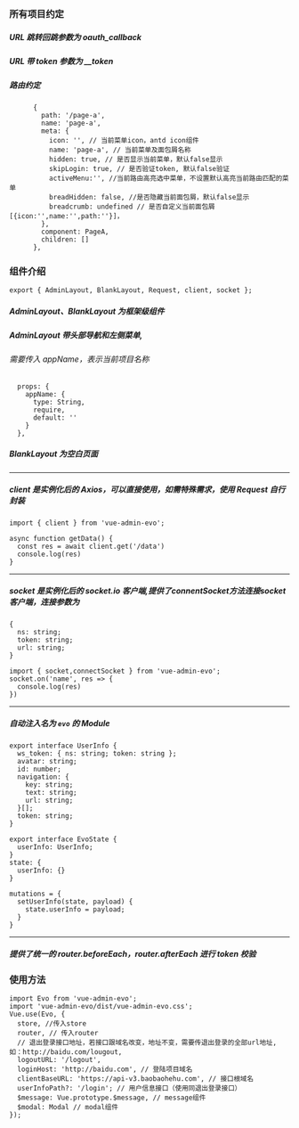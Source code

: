 ### 所有项目约定

##### URL 跳转回跳参数为 oauth_callback

##### URL 带 token 参数为 \_\_token

##### 路由约定

```
      {
        path: '/page-a',
        name: 'page-a',
        meta: {
          icon: '', // 当前菜单icon，antd icon组件
          name: 'page-a', // 当前菜单及面包屑名称
          hidden: true, // 是否显示当前菜单，默认false显示
          skipLogin: true, // 是否验证token, 默认false验证
          activeMenu:'', //当前路由高亮选中菜单，不设置默认高亮当前路由匹配的菜单
          breadHidden: false, //是否隐藏当前面包屑，默认false显示
          breadcrumb: undefined // 是否自定义当前面包屑[{icon:'',name:'',path:''}]，
        },
        component: PageA,
        children: []
      },
```

### 组件介绍

```
export { AdminLayout, BlankLayout, Request, client, socket };
```

##### AdminLayout、BlankLayout 为框架级组件

##### AdminLayout 带头部导航和左侧菜单,

###### 需要传入 appName，表示当前项目名称

```
  props: {
    appName: {
      type: String,
      require,
      default: ''
    }
  },
```

##### BlankLayout 为空白页面

---

##### client 是实例化后的 Axios，可以直接使用，如需特殊需求，使用 Request 自行封装

```
import { client } from 'vue-admin-evo';

async function getData() {
  const res = await client.get('/data')
  console.log(res)
}
```

---

##### socket 是实例化后的 socket.io 客户端,提供了connentSocket方法连接socket客户端，连接参数为
```
{ 
  ns: string;
  token: string;
  url: string;
}
```

```
import { socket,connectSocket } from 'vue-admin-evo';
socket.on('name', res => {
  console.log(res)
})
```

---

##### 自动注入名为 `evo` 的 Module

```
export interface UserInfo {
  ws_token: { ns: string; token: string };
  avatar: string;
  id: number;
  navigation: {
    key: string;
    text: string;
    url: string;
  }[];
  token: string;
}

export interface EvoState {
  userInfo: UserInfo;
}
state: {
  userInfo: {}
}

mutations = {
  setUserInfo(state, payload) {
    state.userInfo = payload;
  }
}
```

---

##### 提供了统一的 router.beforeEach，router.afterEach 进行 token 校验

### 使用方法

```
import Evo from 'vue-admin-evo';
import 'vue-admin-evo/dist/vue-admin-evo.css';
Vue.use(Evo, {
  store, //传入store
  router, // 传入router
  // 退出登录接口地址，若接口跟域名改变，地址不变，需要传退出登录的全部url地址,如：http://baidu.com/lougout,
  logoutURL: '/logout',
  loginHost: 'http://baidu.com', // 登陆项目域名
  clientBaseURL: 'https://api-v3.baobaohehu.com', // 接口根域名
  userInfoPath?: '/login'; // 用户信息接口（使用同退出登录接口）
  $message: Vue.prototype.$message, // message组件
  $modal: Modal // modal组件
});
```
